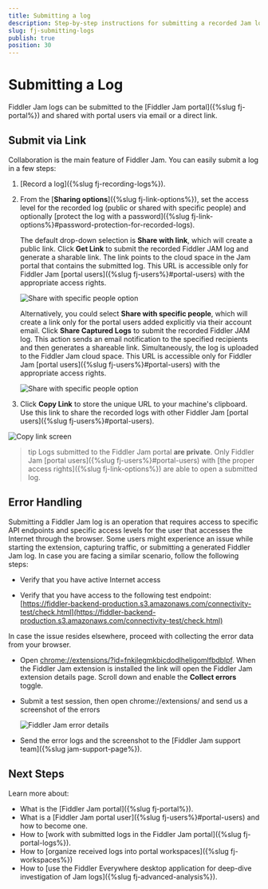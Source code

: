```yaml
---
title: Submitting a log 
description: Step-by-step instructions for submitting a recorded Jam log
slug: fj-submitting-logs
publish: true
position: 30
---
```



# Submitting a Log

Fiddler Jam logs can be submitted to the [Fiddler Jam portal]({%slug fj-portal%}) and shared with portal users via email or a direct link.

## Submit via Link

Collaboration is the main feature of Fiddler Jam. You can easily submit a log in a few steps:

1. [Record a log]({%slug fj-recording-logs%}).

2. From the [**Sharing options**]({%slug fj-link-options%}), set the access level for the recorded log (public or shared with specific people) and optionally [protect the log with a password]({%slug fj-link-options%}#password-protection-for-recorded-logs).

   The default drop-down selection is **Share with link**, which will create a public link. Click **Get Link** to submit the recorded Fiddler JAM log and generate a sharable link. The link points to the cloud space in the Jam portal that contains the submitted log. This URL is accessible only for Fiddler Jam [portal users]({%slug fj-users%}#portal-users) with the appropriate access rights.

   ![Share with specific people option](../images/ext/ext-images/extension-link-options-password.png)
   
   Alternatively, you could select **Share with specific people**, which will create a link only for the portal users added explicitly via their account email. Click **Share Captured Logs** to submit the recorded Fiddler JAM log. This action sends an email notification to the specified recipients and then generates a shareable link. Simultaneously, the log is uploaded to the Fiddler Jam cloud space. This URL is accessible only for Fiddler Jam [portal users]({%slug fj-users%}#portal-users) with the appropriate access rights.

   ![Share with specific people option](../images/ext/ext-images/extension-link-options-sharing-via-emails-popu.png)

3. Click **Copy Link** to store the unique URL to your machine's clipboard. Use this link to share the recorded logs with other Fiddler Jam [portal users]({%slug fj-users%}#portal-users).

![Copy link screen](../images/ext/ext-images/extension-link-options-copy-link.png)

>tip Logs submitted to the Fiddler Jam portal **are private**. Only Fiddler Jam [portal users]({%slug fj-users%}#portal-users) with [the proper access rights]({%slug fj-link-options%}) are able to open a submitted log.


## Error Handling

Submitting a Fiddler Jam log is an operation that requires access to specific API endpoints and specific access levels for the user that accesses the Internet through the browser. Some users might experience an issue while starting the extension, capturing traffic, or submitting a generated Fiddler Jam log. In case you are facing a similar scenario, follow the following steps:

- Verify that you have active Internet access

- Verify that you have access to the following test endpoint: [https://fiddler-backend-production.s3.amazonaws.com/connectivity-test/check.html](https://fiddler-backend-production.s3.amazonaws.com/connectivity-test/check.html)

In case the issue resides elsewhere, proceed with collecting the error data from your browser.

- Open [chrome://extensions/?id=fnkjlegmkbicdodlheligomlfbdblpf](chrome://extensions/?id=fnkjlegmkbicdodlheligomlfbdblpf). When the Fiddler Jam extension is installed the link will open the Fiddler Jam extension details page. Scroll down and enable the **Collect errors** toggle.

- Submit a test session, then open chrome://extensions/ and send us a screenshot of the errors

   ![Fiddler Jam error details](../images/ext/support/fj-extension-error-logs-details.png)

- Send the error logs and the screenshot to the [Fiddler Jam support team]({%slug jam-support-page%}).

## Next Steps

Learn more about:

- What is the [Fiddler Jam portal]({%slug fj-portal%}).
- What is a [Fiddler Jam portal user]({%slug fj-users%}#portal-users) and how to become one.
- How to [work with submitted logs in the Fiddler Jam portal]({%slug fj-portal-logs%}).
- How to [organize received logs into portal workspaces]({%slug fj-workspaces%})
- How to [use the Fiddler Everywhere desktop application for deep-dive investigation of Jam logs]({%slug fj-advanced-analysis%}).